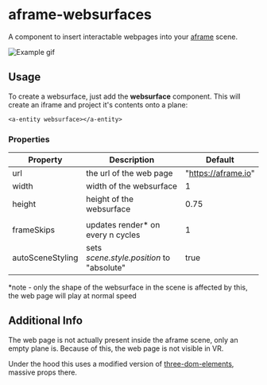 # aframe-websurfaces

A component to insert interactable webpages into your [aframe](https://github.com/aframevr/aframe) scene.

![Example gif](https://github.com/ryota-mitarai/aframe-websurfaces/blob/master/examples/example1.gif)

## Usage

To create a websurface, just add the **websurface** component. This will create an iframe and project it's contents onto a plane:

```
<a-entity websurface></a-entity>
```

### Properties

| Property         | Description                               | Default             |
| ---------------- | ----------------------------------------- | ------------------- |
| url              | the url of the web page                   | "https://aframe.io" |
| width            | width of the websurface                   | 1                   |
| height           | height of the websurface                  | 0.75                |
|                  |                                           |
| frameSkips       | updates render\* on every n cycles        | 1                   |
| autoSceneStyling | sets _scene.style.position_ to "absolute" | true                |

\*note - only the shape of the websurface in the scene is affected by this, the web page will play at normal speed

## Additional Info

The web page is not actually present inside the aframe scene, only an empty plane is. Because of this, the web page is not visible in VR.

Under the hood this uses a modified version of [three-dom-elements](https://github.com/CodyJasonBennett/three-dom-elements), massive props there.
